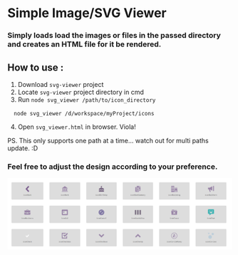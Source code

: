 # Simple Image/SVG Viewer
### Simply loads load the images or files in the passed directory and creates an HTML file for it be rendered.

## How to use : 
1. Download `svg-viewer` project
2. Locate `svg-viewer` project directory in cmd
3. Run `node svg_viewer /path/to/icon_directory`
```
  node svg_viewer /d/workspace/myProject/icons
```
4. Open `svg_viewer.html` in browser. Viola! 

PS. This only supports one path at a time... watch out for multi paths update. :D

### Feel free to adjust the design according to your preference.

![SVG Viewer](sample.png)
